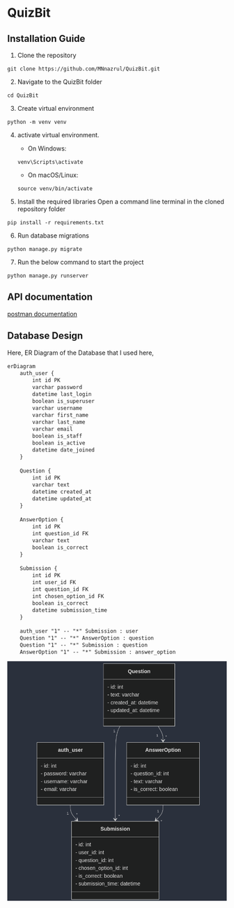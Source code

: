 # QuizBit

## Installation Guide
1. Clone the repository
```
git clone https://github.com/MNnazrul/QuizBit.git
```
2. Navigate to the QuizBit folder
```
cd QuizBit
```
3. Create virtual environment
```
python -m venv venv

```

4. activate virtual environment.

    * On Windows:
    ```
    venv\Scripts\activate
    ```
    * On macOS/Linux:
    ```
    source venv/bin/activate
    ```

5. Install the required libraries
Open a command line terminal in the cloned repository folder
```
pip install -r requirements.txt
```

6. Run database migrations
```
python manage.py migrate

```

7. Run the below command to start the project
```
python manage.py runserver
```
## API documentation 
[postman documentation](https://documenter.getpostman.com/view/27408193/2sAYBRGu7v)

## Database Design
Here, ER Diagram of the Database that I used here, 
```
erDiagram
    auth_user {
        int id PK
        varchar password
        datetime last_login
        boolean is_superuser
        varchar username
        varchar first_name
        varchar last_name
        varchar email
        boolean is_staff
        boolean is_active
        datetime date_joined
    }

    Question {
        int id PK
        varchar text
        datetime created_at
        datetime updated_at
    }

    AnswerOption {
        int id PK
        int question_id FK
        varchar text
        boolean is_correct
    }

    Submission {
        int id PK
        int user_id FK
        int question_id FK
        int chosen_option_id FK
        boolean is_correct
        datetime submission_time
    }

    auth_user "1" -- "*" Submission : user
    Question "1" -- "*" AnswerOption : question
    Question "1" -- "*" Submission : question
    AnswerOption "1" -- "*" Submission : answer_option
```
![](images/DBdesign.png)



